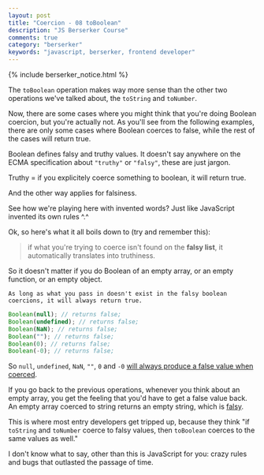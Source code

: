 ```yaml
---
layout: post
title: "Coercion - 08 toBoolean"
description: "JS Berserker Course"
comments: true
category: "berserker"
keywords: "javascript, berserker, frontend developer"
---
```


{% include berserker_notice.html %}

The ```toBoolean``` operation makes way more sense than the other two operations we've talked about, the ```toString``` and ```toNumber```.

Now, there are some cases where you might think that you're doing Boolean coercion, but you're actually not. As you'll see from the following examples, there are only some cases where Boolean coerces to false, while the rest of the cases will return true.

Boolean defines falsy and truthy values. It doesn't say anywhere on the ECMA specification about ```"truthy"``` or ```"falsy"```, these are just jargon.

Truthy = if you explicitely coerce something to boolean, it will return true.

And the other way applies for falsiness.

See how we're playing here with invented words? Just like JavaScript invented its own rules ^.^

Ok, so here's what it all boils down to (try and remember this):

<blockquote>if what you're trying to coerce isn't found on the <strong>falsy list</strong>, it automatically translates into truthiness.</blockquote>

So it doesn't matter if you do Boolean of an empty array, or an empty function, or an empty object.

```As long as what you pass in doesn't exist in the falsy boolean coercions, it will always return true.```

```javascript
Boolean(null); // returns false;
Boolean(undefined); // returns false;
Boolean(NaN); // returns false;
Boolean(""); // returns false;
Boolean(0); // returns false;
Boolean(-0); // returns false;
```

So ```null```, ```undefined```, ```NaN```, ```""```, ```0``` and ```-0``` <u>will always produce a false value when coerced</u>.

If you go back to the previous operations, whenever you think about an empty array, you get the feeling that you'd have to get a false value back. An empty array coerced to string returns an empty string, which is <u>falsy</u>.

This is where most entry developers get tripped up, because they think "if ```toString``` and ```toNumber``` coerce to falsy values, then ```toBoolean``` coerces to the same values as well."

I don't know what to say, other than this is JavaScript for you: crazy rules and bugs that outlasted the passage of time.
